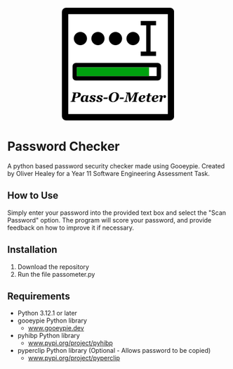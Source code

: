 <p align="center">
  <img src="https://github.com/healey-o/11-SE-passwordchecker-assessment/blob/main/logo_256.png" alt="Pass-O-Meter Logo"/>
</p>

# Password Checker
A python based password security checker made using Gooeypie. Created by Oliver Healey for a Year 11 Software Engineering Assessment Task.

## How to Use
Simply enter your password into the provided text box and select the "Scan Password" option. The program will score your password, and provide feedback on how to improve it if necessary.

## Installation
1. Download the repository
2. Run the file passometer.py

## Requirements
- Python 3.12.1 or later
- gooeypie Python library
    - www.gooeypie.dev
- pyhibp Python library
    - www.pypi.org/project/pyhibp
- pyperclip Python library (Optional - Allows password to be copied)
    - www.pypi.org/project/pyperclip
